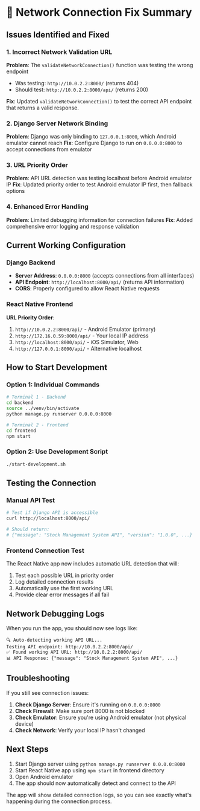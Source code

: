 # 🔧 Network Connection Fix Summary

## Issues Identified and Fixed

### 1. **Incorrect Network Validation URL**

**Problem**: The `validateNetworkConnection()` function was testing the wrong endpoint

- Was testing: `http://10.0.2.2:8000/` (returns 404)
- Should test: `http://10.0.2.2:8000/api/` (returns 200)

**Fix**: Updated `validateNetworkConnection()` to test the correct API endpoint that returns a valid response.

### 2. **Django Server Network Binding**

**Problem**: Django was only binding to `127.0.0.1:8000`, which Android emulator cannot reach
**Fix**: Configure Django to run on `0.0.0.0:8000` to accept connections from emulator

### 3. **URL Priority Order**

**Problem**: API URL detection was testing localhost before Android emulator IP
**Fix**: Updated priority order to test Android emulator IP first, then fallback options

### 4. **Enhanced Error Handling**

**Problem**: Limited debugging information for connection failures
**Fix**: Added comprehensive error logging and response validation

## Current Working Configuration

### Django Backend

- **Server Address**: `0.0.0.0:8000` (accepts connections from all interfaces)
- **API Endpoint**: `http://localhost:8000/api/` (returns API information)
- **CORS**: Properly configured to allow React Native requests

### React Native Frontend

**URL Priority Order**:

1. `http://10.0.2.2:8000/api/` - Android Emulator (primary)
2. `http://172.16.0.59:8000/api/` - Your local IP address
3. `http://localhost:8000/api/` - iOS Simulator, Web
4. `http://127.0.0.1:8000/api/` - Alternative localhost

## How to Start Development

### Option 1: Individual Commands

```bash
# Terminal 1 - Backend
cd backend
source ../venv/bin/activate
python manage.py runserver 0.0.0.0:8000

# Terminal 2 - Frontend
cd frontend
npm start
```

### Option 2: Use Development Script

```bash
./start-development.sh
```

## Testing the Connection

### Manual API Test

```bash
# Test if Django API is accessible
curl http://localhost:8000/api/

# Should return:
# {"message": "Stock Management System API", "version": "1.0.0", ...}
```

### Frontend Connection Test

The React Native app now includes automatic URL detection that will:

1. Test each possible URL in priority order
2. Log detailed connection results
3. Automatically use the first working URL
4. Provide clear error messages if all fail

## Network Debugging Logs

When you run the app, you should now see logs like:

```
🔍 Auto-detecting working API URL...
Testing API endpoint: http://10.0.2.2:8000/api/
✅ Found working API URL: http://10.0.2.2:8000/api/
📊 API Response: {"message": "Stock Management System API", ...}
```

## Troubleshooting

If you still see connection issues:

1. **Check Django Server**: Ensure it's running on `0.0.0.0:8000`
2. **Check Firewall**: Make sure port 8000 is not blocked
3. **Check Emulator**: Ensure you're using Android emulator (not physical device)
4. **Check Network**: Verify your local IP hasn't changed

## Next Steps

1. Start Django server using `python manage.py runserver 0.0.0.0:8000`
2. Start React Native app using `npm start` in frontend directory
3. Open Android emulator
4. The app should now automatically detect and connect to the API

The app will show detailed connection logs, so you can see exactly what's happening during the connection process.

